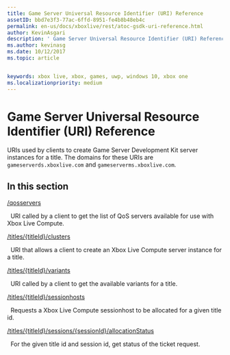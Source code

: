 ```yaml
---
title: Game Server Universal Resource Identifier (URI) Reference
assetID: bbd7e3f3-77ac-6ffd-8951-fe4b8b48eb4c
permalink: en-us/docs/xboxlive/rest/atoc-gsdk-uri-reference.html
author: KevinAsgari
description: ' Game Server Universal Resource Identifier (URI) Reference'
ms.author: kevinasg
ms.date: 10/12/2017
ms.topic: article


keywords: xbox live, xbox, games, uwp, windows 10, xbox one
ms.localizationpriority: medium
---
```



# Game Server Universal Resource Identifier (URI) Reference
URIs used by clients to create Game Server Development Kit server instances for a title. 
The domains for these URIs are `gameserverds.xboxlive.com` and `gameserverms.xboxlive.com`.
 
<a id="ID4EY"></a>

 
## In this section

[/qosservers](uri-qosservers.md)

&nbsp;&nbsp;URI called by a client to get the list of QoS servers available for use with Xbox Live Compute.

[/titles/{titleId}/clusters](uri-titlestitleidclusters.md)

&nbsp;&nbsp;URI that allows a client to create an Xbox Live Compute server instance for a title.

[/titles/{titleId}/variants](uri-titlestitleidvariants.md)

&nbsp;&nbsp;URI called by a client to get the available variants for a title.

[/titles/{titleId}/sessionhosts](uri-titlestitleidsessionhosts.md)

&nbsp;&nbsp;Requests a Xbox Live Compute sessionhost to be allocated for a given title id.

[/titles/{titleId}/sessions/{sessionId}/allocationStatus](uri-titlestitleidsessionssessionidallocationstatus.md)

&nbsp;&nbsp;For the given title id and session id, get status of the ticket request.
 